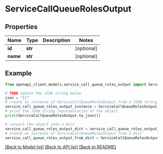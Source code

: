 # ServiceCallQueueRolesOutput


## Properties

Name | Type | Description | Notes
------------ | ------------- | ------------- | -------------
**id** | **str** |  | [optional] 
**name** | **str** |  | [optional] 

## Example

```python
from openapi_client.models.service_call_queue_roles_output import ServiceCallQueueRolesOutput

# TODO update the JSON string below
json = "{}"
# create an instance of ServiceCallQueueRolesOutput from a JSON string
service_call_queue_roles_output_instance = ServiceCallQueueRolesOutput.from_json(json)
# print the JSON string representation of the object
print(ServiceCallQueueRolesOutput.to_json())

# convert the object into a dict
service_call_queue_roles_output_dict = service_call_queue_roles_output_instance.to_dict()
# create an instance of ServiceCallQueueRolesOutput from a dict
service_call_queue_roles_output_from_dict = ServiceCallQueueRolesOutput.from_dict(service_call_queue_roles_output_dict)
```
[[Back to Model list]](../README.md#documentation-for-models) [[Back to API list]](../README.md#documentation-for-api-endpoints) [[Back to README]](../README.md)


